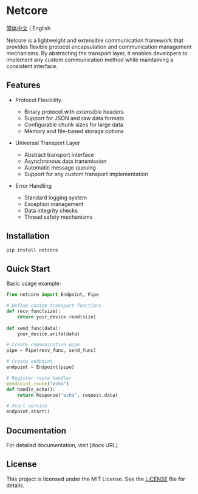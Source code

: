 # Netcore

[简体中文](README.md) | English

Netcore is a lightweight and extensible communication framework that provides flexible protocol encapsulation and communication management mechanisms. By abstracting the transport layer, it enables developers to implement any custom communication method while maintaining a consistent interface.

## Features

- Protocol Flexibility
  - Binary protocol with extensible headers
  - Support for JSON and raw data formats
  - Configurable chunk sizes for large data
  - Memory and file-based storage options

- Universal Transport Layer
  - Abstract transport interface
  - Asynchronous data transmission
  - Automatic message queuing
  - Support for any custom transport implementation

- Error Handling
  - Standard logging system
  - Exception management
  - Data integrity checks
  - Thread safety mechanisms

## Installation

```bash
pip install netcore
```

## Quick Start

Basic usage example:

```python
from netcore import Endpoint, Pipe

# Define custom transport functions
def recv_func(size): 
    return your_device.read(size)
    
def send_func(data):
    your_device.write(data)

# Create communication pipe
pipe = Pipe(recv_func, send_func)

# Create endpoint
endpoint = Endpoint(pipe)

# Register route handler
@endpoint.route("echo")
def handle_echo():
    return Response("echo", request.data)

# Start service
endpoint.start()
```

## Documentation

For detailed documentation, visit [docs URL]

## License

This project is licensed under the MIT License. See the [LICENSE](LICENSE) file for details. 
